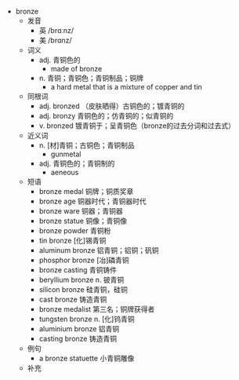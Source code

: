 - bronze
  - 发音
    - 英 /brɑːnz/
    - 美 /brɑnz/
  - 词义
    - adj. 青铜色的
      - made of bronze
    - n. 青铜；青铜色；青铜制品；铜牌
      - a hard metal that is a mixture of  copper  and  tin 
  - 同根词
    - adj. bronzed （皮肤晒得）古铜色的；镀青铜的
    - adj. bronzy 青铜色的；仿青铜的；似青铜的
    - v. bronzed 镀青铜于；呈青铜色（bronze的过去分词和过去式）
  - 近义词
    - n. [材]青铜；古铜色；青铜制品
      - gunmetal
    - adj. 青铜色的；青铜制的
      - aeneous
  - 短语
    - bronze medal 铜牌；铜质奖章
    - bronze age 铜器时代；青铜器时代
    - bronze ware 铜器；青铜器
    - bronze statue 铜像；青铜像
    - bronze powder 青铜粉
    - tin bronze [化]锡青铜
    - aluminum bronze 铝青铜；铝铜；矾铜
    - phosphor bronze [冶]磷青铜
    - bronze casting 青铜铸件
    - beryllium bronze n. 铍青铜
    - silicon bronze 硅青铜，硅铜
    - cast bronze 铸造青铜
    - bronze medalist 第三名；铜牌获得者
    - tungsten bronze n. [化]钨青铜
    - aluminium bronze 铝青铜
    - casting bronze 铸造青铜
  - 例句
    - a bronze statuette 小青铜雕像
  - 补充